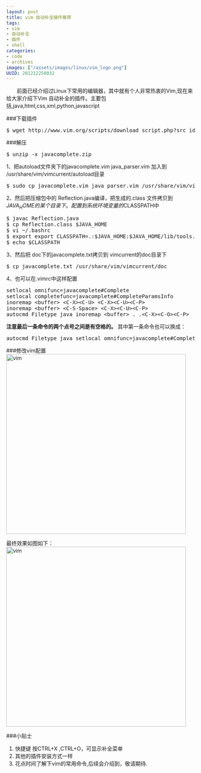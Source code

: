 ```yaml
--- 
layout: post
title: vim 自动补全插件推荐
tags: 
- vim
- 自动补全
- 插件
- shell
categories:
- code
- archives
images: ["/assets/images/linux/vim_logo.png"]
UUID: 201212250032
---
```


 　　前面已经介绍过Linux下常用的编辑器，其中就有个人非常热衷的Vim,现在来给大家介绍下Vim 自动补全的插件。主要包括,java,html,css,xml,python,javascript


###下载插件
<pre id="bash">
$ wget http://www.vim.org/scripts/download_script.php?src_id=6738
</pre>

###解压
<pre id="bash">
$ unzip -x javacomplete.zip
</pre>
1、把autoload文件夹下的javacomplete.vim java_parser.vim 加入到 
/usr/share/vim/vimcurrent/autoload目录
<pre id="bash">
$ sudo cp javacomplete.vim java_parser.vim /usr/share/vim/vimcurrent/autoload
</pre>
2、然后把压缩包中的 Reflection.java编译，把生成的.class 文件拷贝到 $JAVA_HOME 的某个目录下。配置到系统环境变量的$CLASSPATH中
<pre id="bash">
$ javac Reflection.java
$ cp Reflection.class $JAVA_HOME
$ vi ~/.bashrc 
$ export export CLASSPATH=.:$JAVA_HOME:$JAVA_HOME/lib/tools.jar:$JAVA_HOME/lib/dt.jar
$ echo $CLASSPATH
</pre>

3、然后把 doc下的javacomplete.txt拷贝到 vimcurrent的doc目录下
<pre id="bash">
$ cp javacomplete.txt /usr/share/vim/vimcurrent/doc
</pre>

4、也可以在.vimrc中这样配置
<pre id="bash">
setlocal omnifunc=javacomplete#Complete
setlocal completefunc=javacomplete#CompleteParamsInfo
inoremap &lt;buffer&gt; &lt;C-X&gt;&lt;C-U&gt; &lt;C-X&gt;&lt;C-U&gt;&lt;C-P&gt;
inoremap &lt;buffer&gt; &lt;C-S-Space&gt; &lt;C-X&gt;&lt;C-U&gt;&lt;C-P&gt;
autocmd Filetype java inoremap &lt;buffer&gt; . .&lt;C-X&gt;&lt;C-O&gt;&lt;C-P&gt;
</pre>
<strong>注意最后一条命令的两个点号之间是有空格的。</strong>
其中第一条命令也可以换成：
<pre id="bash">
autocmd Filetype java setlocal omnifunc=javacomplete#Complete
</pre>

###修改vim配置
<img src="{{site.aliyun_oss}}/assets/images/linux/vim-javacomplete.jpg" width="480px" alt="vim" class="img-center"></img>

最终效果如图如下：<br>
<img src="{{site.aliyun_oss}}/assets/images/linux/vim-javacomplete-2.jpg" width="480px" alt="vim" class="img-center"></img>

###小贴士
<ol>
<li>快捷键 按CTRL+X ,CTRL+O，可显示补全菜单</li>
<li>其他的插件安装方式一样</li>
<li>花点时间了解下vim的常用命令,后续会介绍到，敬请期待.</li>
</ol>
